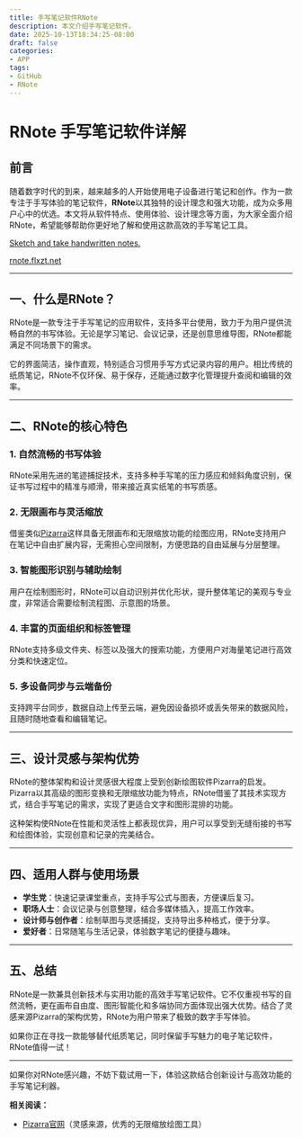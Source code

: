```yaml
---
title: 手写笔记软件RNote
description: 本文介绍手写笔记软件。
date: 2025-10-13T18:34:25-08:00
draft: false
categories:
- APP
tags:
- GitHub
- RNote
---
```



# RNote 手写笔记软件详解

## 前言

随着数字时代的到来，越来越多的人开始使用电子设备进行笔记和创作。作为一款专注于手写体验的笔记软件，**RNote**以其独特的设计理念和强大功能，成为众多用户心中的优选。本文将从软件特点、使用体验、设计理念等方面，为大家全面介绍RNote，希望能够帮助你更好地了解和使用这款高效的手写笔记工具。

[Sketch and take handwritten notes.](https://github.com/flxzt/rnote)

[rnote.flxzt.net](https://rnote.flxzt.net/ "https://rnote.flxzt.net")

---

## 一、什么是RNote？

RNote是一款专注于手写笔记的应用软件，支持多平台使用，致力于为用户提供流畅自然的书写体验。无论是学习笔记、会议记录，还是创意思维导图，RNote都能满足不同场景下的需求。

它的界面简洁，操作直观，特别适合习惯用手写方式记录内容的用户。相比传统的纸质笔记，RNote不仅环保、易于保存，还能通过数字化管理提升查阅和编辑的效率。

---

## 二、RNote的核心特色

### 1. 自然流畅的书写体验

RNote采用先进的笔迹捕捉技术，支持多种手写笔的压力感应和倾斜角度识别，保证书写过程中的精准与顺滑，带来接近真实纸笔的书写质感。

### 2. 无限画布与灵活缩放

借鉴类似[Pizarra](https://pizarra.categulario.xyz/en/)这样具备无限画布和无限缩放功能的绘图应用，RNote支持用户在笔记中自由扩展内容，无需担心空间限制，方便思路的自由延展与分层整理。

### 3. 智能图形识别与辅助绘制

用户在绘制图形时，RNote可以自动识别并优化形状，提升整体笔记的美观与专业度，非常适合需要绘制流程图、示意图的场景。

### 4. 丰富的页面组织和标签管理

RNote支持多级文件夹、标签以及强大的搜索功能，方便用户对海量笔记进行高效分类和快速定位。

### 5. 多设备同步与云端备份

支持跨平台同步，数据自动上传至云端，避免因设备损坏或丢失带来的数据风险，且随时随地查看和编辑笔记。

---

## 三、设计灵感与架构优势

RNote的整体架构和设计灵感很大程度上受到创新绘图软件Pizarra的启发。Pizarra以其高级的图形变换和无限缩放功能为特点，RNote借鉴了其技术实现方式，结合手写笔记的需求，实现了更适合文字和图形混排的功能。

这种架构使RNote在性能和灵活性上都表现优异，用户可以享受到无缝衔接的书写和绘图体验，实现创意和记录的完美结合。

---

## 四、适用人群与使用场景

- **学生党**：快速记录课堂重点，支持手写公式与图表，方便课后复习。
- **职场人士**：会议记录与创意整理，结合多媒体插入，提高工作效率。
- **设计师与创作者**：绘制草图与灵感捕捉，支持导出多种格式，便于分享。
- **爱好者**：日常随笔与生活记录，体验数字笔记的便捷与趣味。

---

## 五、总结

RNote是一款兼具创新技术与实用功能的高效手写笔记软件。它不仅重视书写的自然流畅，更在画布自由度、图形智能化和多端协同方面体现出强大优势。结合了灵感来源Pizarra的架构优势，RNote为用户带来了极致的数字手写体验。

如果你正在寻找一款能够替代纸质笔记，同时保留手写魅力的电子笔记软件，RNote值得一试！

---

如果你对RNote感兴趣，不妨下载试用一下，体验这款结合创新设计与高效功能的手写笔记利器。

**相关阅读：**

- [Pizarra官网](https://pizarra.categulario.xyz/en/)（灵感来源，优秀的无限缩放绘图工具）




